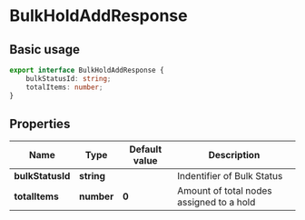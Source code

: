 # BulkHoldAddResponse

## Basic usage

```ts
export interface BulkHoldAddResponse {
    bulkStatusId: string;
    totalItems: number;
}
```

## Properties

| Name             | Type       | Default value | Description                              |
| ---------------- | ---------- | ------------- | ---------------------------------------- |
| **bulkStatusId** | **string** |               | Indentifier of Bulk Status               |
| **totalItems**   | **number** | **0**         | Amount of total nodes assigned to a hold |
